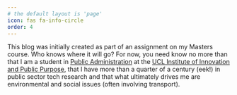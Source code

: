 ```yaml
---
# the default layout is 'page'
icon: fas fa-info-circle
order: 4
---
```


This blog was initially created as part of an assignment on my Masters course. Who knows where it will go? For now, you need know no more than that I am a student in [Public Administration](https://www.ucl.ac.uk/bartlett/public-purpose/study/master-public-administration-mpa-innovation-public-policy-and-public-value) at the [UCL Institute of Innovation and Public Purpose](https://www.ucl.ac.uk/bartlett/public-purpose/), that I have more than a quarter of a century (eek!) in public sector tech research and that what ultimately drives me are environmental and social issues (often involving transport). 